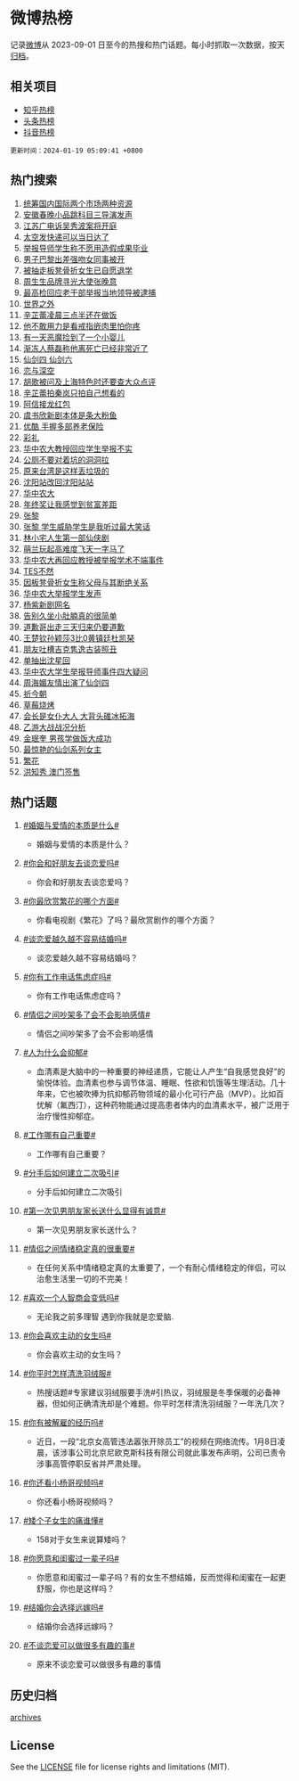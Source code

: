 # 微博热榜

记录[微博](https://www.weibo.com)从 2023-09-01 日至今的热搜和热门话题。每小时抓取一次数据，按天[归档](archives)。

## 相关项目

- [知乎热榜](https://github.com/hotarchive/zhihu)
- [头条热榜](https://github.com/hotarchive/toutiao)
- [抖音热榜](https://github.com/hotarchive/douyin)


`更新时间：2024-01-19 05:09:41 +0800`

## 热门搜索

1. [统筹国内国际两个市场两种资源](https://m.weibo.cn/search?containerid=100103type%3D1%26t%3D10%26q%3D%23%E7%BB%9F%E7%AD%B9%E5%9B%BD%E5%86%85%E5%9B%BD%E9%99%85%E4%B8%A4%E4%B8%AA%E5%B8%82%E5%9C%BA%E4%B8%A4%E7%A7%8D%E8%B5%84%E6%BA%90%23&stream_entry_id=51&isnewpage=1&extparam=seat%3D1%26stream_entry_id%3D51%26filter_type%3Drealtimehot%26cate%3D10103%26pos%3D0%26q%3D%2523%25E7%25BB%259F%25E7%25AD%25B9%25E5%259B%25BD%25E5%2586%2585%25E5%259B%25BD%25E9%2599%2585%25E4%25B8%25A4%25E4%25B8%25AA%25E5%25B8%2582%25E5%259C%25BA%25E4%25B8%25A4%25E7%25A7%258D%25E8%25B5%2584%25E6%25BA%2590%2523%26dgr%3D0%26c_type%3D51%26display_time%3D1705612180%26pre_seqid%3D170561218050501630272)
1. [安徽春晚小品跳科目三导演发声](https://m.weibo.cn/search?containerid=100103type%3D1%26t%3D10%26q%3D%23%E5%AE%89%E5%BE%BD%E6%98%A5%E6%99%9A%E5%B0%8F%E5%93%81%E8%B7%B3%E7%A7%91%E7%9B%AE%E4%B8%89%E5%AF%BC%E6%BC%94%E5%8F%91%E5%A3%B0%23&stream_entry_id=31&isnewpage=1&extparam=seat%3D1%26realpos%3D1%26cate%3D5001%26stream_entry_id%3D31%26lcate%3D5001%26flag%3D2%26band_rank%3D1%26pos%3D0%26q%3D%2523%25E5%25AE%2589%25E5%25BE%25BD%25E6%2598%25A5%25E6%2599%259A%25E5%25B0%258F%25E5%2593%2581%25E8%25B7%25B3%25E7%25A7%2591%25E7%259B%25AE%25E4%25B8%2589%25E5%25AF%25BC%25E6%25BC%2594%25E5%258F%2591%25E5%25A3%25B0%2523%26filter_type%3Drealtimehot%26dgr%3D0%26c_type%3D31%26display_time%3D1705612180%26pre_seqid%3D170561218050501630272)
1. [江苏广电诉吴秀波案将开庭](https://m.weibo.cn/search?containerid=100103type%3D1%26t%3D10%26q%3D%23%E6%B1%9F%E8%8B%8F%E5%B9%BF%E7%94%B5%E8%AF%89%E5%90%B4%E7%A7%80%E6%B3%A2%E6%A1%88%E5%B0%86%E5%BC%80%E5%BA%AD%23&stream_entry_id=31&isnewpage=1&extparam=seat%3D1%26realpos%3D2%26cate%3D5001%26stream_entry_id%3D31%26lcate%3D5001%26flag%3D2%26band_rank%3D2%26pos%3D1%26q%3D%2523%25E6%25B1%259F%25E8%258B%258F%25E5%25B9%25BF%25E7%2594%25B5%25E8%25AF%2589%25E5%2590%25B4%25E7%25A7%2580%25E6%25B3%25A2%25E6%25A1%2588%25E5%25B0%2586%25E5%25BC%2580%25E5%25BA%25AD%2523%26filter_type%3Drealtimehot%26dgr%3D0%26c_type%3D31%26display_time%3D1705612180%26pre_seqid%3D170561218050501630272)
1. [太空发快递可以当日达了](https://m.weibo.cn/search?containerid=100103type%3D1%26t%3D10%26q%3D%23%E5%A4%AA%E7%A9%BA%E5%8F%91%E5%BF%AB%E9%80%92%E5%8F%AF%E4%BB%A5%E5%BD%93%E6%97%A5%E8%BE%BE%E4%BA%86%23&stream_entry_id=31&isnewpage=1&extparam=seat%3D1%26realpos%3D3%26cate%3D5001%26stream_entry_id%3D31%26lcate%3D5001%26flag%3D0%26band_rank%3D3%26pos%3D2%26q%3D%2523%25E5%25A4%25AA%25E7%25A9%25BA%25E5%258F%2591%25E5%25BF%25AB%25E9%2580%2592%25E5%258F%25AF%25E4%25BB%25A5%25E5%25BD%2593%25E6%2597%25A5%25E8%25BE%25BE%25E4%25BA%2586%2523%26filter_type%3Drealtimehot%26dgr%3D0%26c_type%3D31%26display_time%3D1705612180%26pre_seqid%3D170561218050501630272)
1. [举报导师学生称不愿用造假成果毕业](https://m.weibo.cn/search?containerid=100103type%3D1%26t%3D10%26q%3D%23%E4%B8%BE%E6%8A%A5%E5%AF%BC%E5%B8%88%E5%AD%A6%E7%94%9F%E7%A7%B0%E4%B8%8D%E6%84%BF%E7%94%A8%E9%80%A0%E5%81%87%E6%88%90%E6%9E%9C%E6%AF%95%E4%B8%9A%23&stream_entry_id=31&isnewpage=1&extparam=seat%3D1%26realpos%3D4%26cate%3D5001%26stream_entry_id%3D31%26lcate%3D5001%26flag%3D2%26band_rank%3D4%26pos%3D3%26q%3D%2523%25E4%25B8%25BE%25E6%258A%25A5%25E5%25AF%25BC%25E5%25B8%2588%25E5%25AD%25A6%25E7%2594%259F%25E7%25A7%25B0%25E4%25B8%258D%25E6%2584%25BF%25E7%2594%25A8%25E9%2580%25A0%25E5%2581%2587%25E6%2588%2590%25E6%259E%259C%25E6%25AF%2595%25E4%25B8%259A%2523%26filter_type%3Drealtimehot%26dgr%3D0%26c_type%3D31%26display_time%3D1705612180%26pre_seqid%3D170561218050501630272)
1. [男子巴黎出差强吻女同事被开](https://m.weibo.cn/search?containerid=100103type%3D1%26t%3D10%26q%3D%23%E7%94%B7%E5%AD%90%E5%B7%B4%E9%BB%8E%E5%87%BA%E5%B7%AE%E5%BC%BA%E5%90%BB%E5%A5%B3%E5%90%8C%E4%BA%8B%E8%A2%AB%E5%BC%80%23&stream_entry_id=31&isnewpage=1&extparam=seat%3D1%26realpos%3D5%26cate%3D5001%26stream_entry_id%3D31%26lcate%3D5001%26flag%3D2%26band_rank%3D5%26pos%3D4%26q%3D%2523%25E7%2594%25B7%25E5%25AD%2590%25E5%25B7%25B4%25E9%25BB%258E%25E5%2587%25BA%25E5%25B7%25AE%25E5%25BC%25BA%25E5%2590%25BB%25E5%25A5%25B3%25E5%2590%258C%25E4%25BA%258B%25E8%25A2%25AB%25E5%25BC%2580%2523%26filter_type%3Drealtimehot%26dgr%3D0%26c_type%3D31%26display_time%3D1705612180%26pre_seqid%3D170561218050501630272)
1. [被抽走板凳骨折女生已自愿退学](https://m.weibo.cn/search?containerid=100103type%3D1%26t%3D10%26q%3D%23%E8%A2%AB%E6%8A%BD%E8%B5%B0%E6%9D%BF%E5%87%B3%E9%AA%A8%E6%8A%98%E5%A5%B3%E7%94%9F%E5%B7%B2%E8%87%AA%E6%84%BF%E9%80%80%E5%AD%A6%23&stream_entry_id=31&isnewpage=1&extparam=seat%3D1%26realpos%3D6%26cate%3D5001%26stream_entry_id%3D31%26lcate%3D5001%26flag%3D2%26band_rank%3D6%26pos%3D5%26q%3D%2523%25E8%25A2%25AB%25E6%258A%25BD%25E8%25B5%25B0%25E6%259D%25BF%25E5%2587%25B3%25E9%25AA%25A8%25E6%258A%2598%25E5%25A5%25B3%25E7%2594%259F%25E5%25B7%25B2%25E8%2587%25AA%25E6%2584%25BF%25E9%2580%2580%25E5%25AD%25A6%2523%26filter_type%3Drealtimehot%26dgr%3D0%26c_type%3D31%26display_time%3D1705612180%26pre_seqid%3D170561218050501630272)
1. [周生生品牌寻光大使张晚意](https://m.weibo.cn/search?containerid=100103type%3D1%26t%3D10%26q%3D%23%E5%91%A8%E7%94%9F%E7%94%9F%E5%93%81%E7%89%8C%E5%AF%BB%E5%85%89%E5%A4%A7%E4%BD%BF%E5%BC%A0%E6%99%9A%E6%84%8F%23&stream_entry_id=31&isnewpage=1&extparam=seat%3D1%26filter_type%3Drealtimehot%26cate%3D5001%26c_type%3D31%26topic_ad%3D1%26stream_entry_id%3D31%26lcate%3D5001%26band_rank%3D7%26pos%3D6%26q%3D%2523%25E5%2591%25A8%25E7%2594%259F%25E7%2594%259F%25E5%2593%2581%25E7%2589%258C%25E5%25AF%25BB%25E5%2585%2589%25E5%25A4%25A7%25E4%25BD%25BF%25E5%25BC%25A0%25E6%2599%259A%25E6%2584%258F%2523%26is_ad_pos%3D1%26dgr%3D0%26adid%3D219303%26display_time%3D1705612180%26pre_seqid%3D170561218050501630272)
1. [最高检回应老干部举报当地领导被逮捕](https://m.weibo.cn/search?containerid=100103type%3D1%26t%3D10%26q%3D%23%E6%9C%80%E9%AB%98%E6%A3%80%E5%9B%9E%E5%BA%94%E8%80%81%E5%B9%B2%E9%83%A8%E4%B8%BE%E6%8A%A5%E5%BD%93%E5%9C%B0%E9%A2%86%E5%AF%BC%E8%A2%AB%E9%80%AE%E6%8D%95%23&stream_entry_id=31&isnewpage=1&extparam=seat%3D1%26realpos%3D7%26cate%3D5001%26stream_entry_id%3D31%26lcate%3D5001%26flag%3D0%26band_rank%3D7%26pos%3D7%26q%3D%2523%25E6%259C%2580%25E9%25AB%2598%25E6%25A3%2580%25E5%259B%259E%25E5%25BA%2594%25E8%2580%2581%25E5%25B9%25B2%25E9%2583%25A8%25E4%25B8%25BE%25E6%258A%25A5%25E5%25BD%2593%25E5%259C%25B0%25E9%25A2%2586%25E5%25AF%25BC%25E8%25A2%25AB%25E9%2580%25AE%25E6%258D%2595%2523%26filter_type%3Drealtimehot%26dgr%3D0%26c_type%3D31%26display_time%3D1705612180%26pre_seqid%3D170561218050501630272)
1. [世界之外](https://m.weibo.cn/search?containerid=100103type%3D1%26t%3D10%26q%3D%E4%B8%96%E7%95%8C%E4%B9%8B%E5%A4%96&stream_entry_id=31&isnewpage=1&extparam=seat%3D1%26realpos%3D8%26cate%3D5001%26stream_entry_id%3D31%26lcate%3D5001%26flag%3D0%26band_rank%3D8%26pos%3D8%26q%3D%25E4%25B8%2596%25E7%2595%258C%25E4%25B9%258B%25E5%25A4%2596%26filter_type%3Drealtimehot%26dgr%3D0%26c_type%3D31%26display_time%3D1705612180%26pre_seqid%3D170561218050501630272)
1. [辛芷蕾凌晨三点半还在做饭](https://m.weibo.cn/search?containerid=100103type%3D1%26t%3D10%26q%3D%E8%BE%9B%E8%8A%B7%E8%95%BE%E5%87%8C%E6%99%A8%E4%B8%89%E7%82%B9%E5%8D%8A%E8%BF%98%E5%9C%A8%E5%81%9A%E9%A5%AD&stream_entry_id=31&isnewpage=1&extparam=seat%3D1%26realpos%3D9%26cate%3D5001%26stream_entry_id%3D31%26lcate%3D5001%26flag%3D2%26band_rank%3D9%26pos%3D9%26q%3D%25E8%25BE%259B%25E8%258A%25B7%25E8%2595%25BE%25E5%2587%258C%25E6%2599%25A8%25E4%25B8%2589%25E7%2582%25B9%25E5%258D%258A%25E8%25BF%2598%25E5%259C%25A8%25E5%2581%259A%25E9%25A5%25AD%26filter_type%3Drealtimehot%26dgr%3D0%26c_type%3D31%26display_time%3D1705612180%26pre_seqid%3D170561218050501630272)
1. [他不敢用力是看戒指嵌肉里怕你疼](https://m.weibo.cn/search?containerid=100103type%3D1%26t%3D10%26q%3D%23%E4%BB%96%E4%B8%8D%E6%95%A2%E7%94%A8%E5%8A%9B%E6%98%AF%E7%9C%8B%E6%88%92%E6%8C%87%E5%B5%8C%E8%82%89%E9%87%8C%E6%80%95%E4%BD%A0%E7%96%BC%23&stream_entry_id=31&isnewpage=1&extparam=seat%3D1%26realpos%3D10%26cate%3D5001%26stream_entry_id%3D31%26lcate%3D5001%26flag%3D32768%26band_rank%3D10%26pos%3D10%26q%3D%2523%25E4%25BB%2596%25E4%25B8%258D%25E6%2595%25A2%25E7%2594%25A8%25E5%258A%259B%25E6%2598%25AF%25E7%259C%258B%25E6%2588%2592%25E6%258C%2587%25E5%25B5%258C%25E8%2582%2589%25E9%2587%258C%25E6%2580%2595%25E4%25BD%25A0%25E7%2596%25BC%2523%26filter_type%3Drealtimehot%26dgr%3D0%26c_type%3D31%26display_time%3D1705612180%26pre_seqid%3D170561218050501630272)
1. [有一天恶魔捡到了一个小婴儿](https://m.weibo.cn/search?containerid=100103type%3D1%26t%3D10%26q%3D%E6%9C%89%E4%B8%80%E5%A4%A9%E6%81%B6%E9%AD%94%E6%8D%A1%E5%88%B0%E4%BA%86%E4%B8%80%E4%B8%AA%E5%B0%8F%E5%A9%B4%E5%84%BF&stream_entry_id=31&isnewpage=1&extparam=seat%3D1%26realpos%3D11%26cate%3D5001%26stream_entry_id%3D31%26lcate%3D5001%26flag%3D2%26band_rank%3D11%26pos%3D11%26q%3D%25E6%259C%2589%25E4%25B8%2580%25E5%25A4%25A9%25E6%2581%25B6%25E9%25AD%2594%25E6%258D%25A1%25E5%2588%25B0%25E4%25BA%2586%25E4%25B8%2580%25E4%25B8%25AA%25E5%25B0%258F%25E5%25A9%25B4%25E5%2584%25BF%26filter_type%3Drealtimehot%26dgr%3D0%26c_type%3D31%26display_time%3D1705612180%26pre_seqid%3D170561218050501630272)
1. [渐冻人蔡磊称他离死亡已经非常近了](https://m.weibo.cn/search?containerid=100103type%3D1%26t%3D10%26q%3D%23%E6%B8%90%E5%86%BB%E4%BA%BA%E8%94%A1%E7%A3%8A%E7%A7%B0%E4%BB%96%E7%A6%BB%E6%AD%BB%E4%BA%A1%E5%B7%B2%E7%BB%8F%E9%9D%9E%E5%B8%B8%E8%BF%91%E4%BA%86%23&stream_entry_id=31&isnewpage=1&extparam=seat%3D1%26realpos%3D12%26cate%3D5001%26stream_entry_id%3D31%26lcate%3D5001%26flag%3D0%26band_rank%3D12%26pos%3D12%26q%3D%2523%25E6%25B8%2590%25E5%2586%25BB%25E4%25BA%25BA%25E8%2594%25A1%25E7%25A3%258A%25E7%25A7%25B0%25E4%25BB%2596%25E7%25A6%25BB%25E6%25AD%25BB%25E4%25BA%25A1%25E5%25B7%25B2%25E7%25BB%258F%25E9%259D%259E%25E5%25B8%25B8%25E8%25BF%2591%25E4%25BA%2586%2523%26filter_type%3Drealtimehot%26dgr%3D0%26c_type%3D31%26display_time%3D1705612180%26pre_seqid%3D170561218050501630272)
1. [仙剑四 仙剑六](https://m.weibo.cn/search?containerid=100103type%3D1%26t%3D10%26q%3D%E4%BB%99%E5%89%91%E5%9B%9B+%E4%BB%99%E5%89%91%E5%85%AD&stream_entry_id=31&isnewpage=1&extparam=seat%3D1%26realpos%3D13%26cate%3D5001%26stream_entry_id%3D31%26lcate%3D5001%26flag%3D0%26band_rank%3D13%26pos%3D13%26q%3D%25E4%25BB%2599%25E5%2589%2591%25E5%259B%259B%2520%25E4%25BB%2599%25E5%2589%2591%25E5%2585%25AD%26filter_type%3Drealtimehot%26dgr%3D0%26c_type%3D31%26display_time%3D1705612180%26pre_seqid%3D170561218050501630272)
1. [恋与深空](https://m.weibo.cn/search?containerid=100103type%3D1%26t%3D10%26q%3D%E6%81%8B%E4%B8%8E%E6%B7%B1%E7%A9%BA&stream_entry_id=31&isnewpage=1&extparam=seat%3D1%26realpos%3D14%26cate%3D5001%26stream_entry_id%3D31%26lcate%3D5001%26flag%3D0%26band_rank%3D14%26pos%3D14%26q%3D%25E6%2581%258B%25E4%25B8%258E%25E6%25B7%25B1%25E7%25A9%25BA%26filter_type%3Drealtimehot%26dgr%3D0%26c_type%3D31%26display_time%3D1705612180%26pre_seqid%3D170561218050501630272)
1. [胡歌被问及上海特色时还要查大众点评](https://m.weibo.cn/search?containerid=100103type%3D1%26t%3D10%26q%3D%23%E8%83%A1%E6%AD%8C%E8%A2%AB%E9%97%AE%E5%8F%8A%E4%B8%8A%E6%B5%B7%E7%89%B9%E8%89%B2%E6%97%B6%E8%BF%98%E8%A6%81%E6%9F%A5%E5%A4%A7%E4%BC%97%E7%82%B9%E8%AF%84%23&stream_entry_id=31&isnewpage=1&extparam=seat%3D1%26realpos%3D15%26cate%3D5001%26stream_entry_id%3D31%26lcate%3D5001%26flag%3D0%26band_rank%3D15%26pos%3D15%26q%3D%2523%25E8%2583%25A1%25E6%25AD%258C%25E8%25A2%25AB%25E9%2597%25AE%25E5%258F%258A%25E4%25B8%258A%25E6%25B5%25B7%25E7%2589%25B9%25E8%2589%25B2%25E6%2597%25B6%25E8%25BF%2598%25E8%25A6%2581%25E6%259F%25A5%25E5%25A4%25A7%25E4%25BC%2597%25E7%2582%25B9%25E8%25AF%2584%2523%26filter_type%3Drealtimehot%26dgr%3D0%26c_type%3D31%26display_time%3D1705612180%26pre_seqid%3D170561218050501630272)
1. [辛芷蕾拍秦岚只拍自己想看的](https://m.weibo.cn/search?containerid=100103type%3D1%26t%3D10%26q%3D%E8%BE%9B%E8%8A%B7%E8%95%BE%E6%8B%8D%E7%A7%A6%E5%B2%9A%E5%8F%AA%E6%8B%8D%E8%87%AA%E5%B7%B1%E6%83%B3%E7%9C%8B%E7%9A%84&stream_entry_id=31&isnewpage=1&extparam=seat%3D1%26realpos%3D16%26cate%3D5001%26stream_entry_id%3D31%26lcate%3D5001%26flag%3D0%26band_rank%3D16%26pos%3D16%26q%3D%25E8%25BE%259B%25E8%258A%25B7%25E8%2595%25BE%25E6%258B%258D%25E7%25A7%25A6%25E5%25B2%259A%25E5%258F%25AA%25E6%258B%258D%25E8%2587%25AA%25E5%25B7%25B1%25E6%2583%25B3%25E7%259C%258B%25E7%259A%2584%26filter_type%3Drealtimehot%26dgr%3D0%26c_type%3D31%26display_time%3D1705612180%26pre_seqid%3D170561218050501630272)
1. [阿信接龙红包](https://m.weibo.cn/search?containerid=100103type%3D1%26t%3D10%26q%3D%E9%98%BF%E4%BF%A1%E6%8E%A5%E9%BE%99%E7%BA%A2%E5%8C%85&stream_entry_id=31&isnewpage=1&extparam=seat%3D1%26realpos%3D17%26cate%3D5001%26stream_entry_id%3D31%26lcate%3D5001%26flag%3D0%26band_rank%3D17%26pos%3D17%26q%3D%25E9%2598%25BF%25E4%25BF%25A1%25E6%258E%25A5%25E9%25BE%2599%25E7%25BA%25A2%25E5%258C%2585%26filter_type%3Drealtimehot%26dgr%3D0%26c_type%3D31%26display_time%3D1705612180%26pre_seqid%3D170561218050501630272)
1. [虞书欣新剧本体是条大粉鱼](https://m.weibo.cn/search?containerid=100103type%3D1%26t%3D10%26q%3D%23%E8%99%9E%E4%B9%A6%E6%AC%A3%E6%96%B0%E5%89%A7%E6%9C%AC%E4%BD%93%E6%98%AF%E6%9D%A1%E5%A4%A7%E7%B2%89%E9%B1%BC%23&stream_entry_id=31&isnewpage=1&extparam=seat%3D1%26realpos%3D18%26cate%3D5001%26stream_entry_id%3D31%26lcate%3D5001%26flag%3D0%26band_rank%3D18%26pos%3D18%26q%3D%2523%25E8%2599%259E%25E4%25B9%25A6%25E6%25AC%25A3%25E6%2596%25B0%25E5%2589%25A7%25E6%259C%25AC%25E4%25BD%2593%25E6%2598%25AF%25E6%259D%25A1%25E5%25A4%25A7%25E7%25B2%2589%25E9%25B1%25BC%2523%26filter_type%3Drealtimehot%26dgr%3D0%26c_type%3D31%26display_time%3D1705612180%26pre_seqid%3D170561218050501630272)
1. [优酷 手握多部养老保险](https://m.weibo.cn/search?containerid=100103type%3D1%26t%3D10%26q%3D%E4%BC%98%E9%85%B7+%E6%89%8B%E6%8F%A1%E5%A4%9A%E9%83%A8%E5%85%BB%E8%80%81%E4%BF%9D%E9%99%A9&stream_entry_id=31&isnewpage=1&extparam=seat%3D1%26realpos%3D19%26cate%3D5001%26stream_entry_id%3D31%26lcate%3D5001%26flag%3D0%26band_rank%3D19%26pos%3D19%26q%3D%25E4%25BC%2598%25E9%2585%25B7%2520%25E6%2589%258B%25E6%258F%25A1%25E5%25A4%259A%25E9%2583%25A8%25E5%2585%25BB%25E8%2580%2581%25E4%25BF%259D%25E9%2599%25A9%26filter_type%3Drealtimehot%26dgr%3D0%26c_type%3D31%26display_time%3D1705612180%26pre_seqid%3D170561218050501630272)
1. [彩礼](https://m.weibo.cn/search?containerid=100103type%3D1%26t%3D10%26q%3D%E5%BD%A9%E7%A4%BC&stream_entry_id=31&isnewpage=1&extparam=seat%3D1%26realpos%3D20%26cate%3D5001%26stream_entry_id%3D31%26lcate%3D5001%26flag%3D0%26band_rank%3D20%26pos%3D20%26q%3D%25E5%25BD%25A9%25E7%25A4%25BC%26filter_type%3Drealtimehot%26dgr%3D0%26c_type%3D31%26display_time%3D1705612180%26pre_seqid%3D170561218050501630272)
1. [华中农大教授回应学生举报不实](https://m.weibo.cn/search?containerid=100103type%3D1%26t%3D10%26q%3D%23%E5%8D%8E%E4%B8%AD%E5%86%9C%E5%A4%A7%E6%95%99%E6%8E%88%E5%9B%9E%E5%BA%94%E5%AD%A6%E7%94%9F%E4%B8%BE%E6%8A%A5%E4%B8%8D%E5%AE%9E%23&stream_entry_id=31&isnewpage=1&extparam=seat%3D1%26realpos%3D21%26cate%3D5001%26stream_entry_id%3D31%26lcate%3D5001%26flag%3D2%26band_rank%3D21%26pos%3D21%26q%3D%2523%25E5%258D%258E%25E4%25B8%25AD%25E5%2586%259C%25E5%25A4%25A7%25E6%2595%2599%25E6%258E%2588%25E5%259B%259E%25E5%25BA%2594%25E5%25AD%25A6%25E7%2594%259F%25E4%25B8%25BE%25E6%258A%25A5%25E4%25B8%258D%25E5%25AE%259E%2523%26filter_type%3Drealtimehot%26dgr%3D0%26c_type%3D31%26display_time%3D1705612180%26pre_seqid%3D170561218050501630272)
1. [公厕不要对着坑的洞洞拉](https://m.weibo.cn/search?containerid=100103type%3D1%26t%3D10%26q%3D%E5%85%AC%E5%8E%95%E4%B8%8D%E8%A6%81%E5%AF%B9%E7%9D%80%E5%9D%91%E7%9A%84%E6%B4%9E%E6%B4%9E%E6%8B%89&stream_entry_id=31&isnewpage=1&extparam=seat%3D1%26realpos%3D22%26cate%3D5001%26stream_entry_id%3D31%26lcate%3D5001%26flag%3D0%26band_rank%3D22%26pos%3D22%26q%3D%25E5%2585%25AC%25E5%258E%2595%25E4%25B8%258D%25E8%25A6%2581%25E5%25AF%25B9%25E7%259D%2580%25E5%259D%2591%25E7%259A%2584%25E6%25B4%259E%25E6%25B4%259E%25E6%258B%2589%26filter_type%3Drealtimehot%26dgr%3D0%26c_type%3D31%26display_time%3D1705612180%26pre_seqid%3D170561218050501630272)
1. [原来台湾是这样丢垃圾的](https://m.weibo.cn/search?containerid=100103type%3D1%26t%3D10%26q%3D%23%E5%8E%9F%E6%9D%A5%E5%8F%B0%E6%B9%BE%E6%98%AF%E8%BF%99%E6%A0%B7%E4%B8%A2%E5%9E%83%E5%9C%BE%E7%9A%84%23&stream_entry_id=31&isnewpage=1&extparam=seat%3D1%26realpos%3D23%26cate%3D5001%26stream_entry_id%3D31%26lcate%3D5001%26flag%3D0%26band_rank%3D23%26pos%3D23%26q%3D%2523%25E5%258E%259F%25E6%259D%25A5%25E5%258F%25B0%25E6%25B9%25BE%25E6%2598%25AF%25E8%25BF%2599%25E6%25A0%25B7%25E4%25B8%25A2%25E5%259E%2583%25E5%259C%25BE%25E7%259A%2584%2523%26filter_type%3Drealtimehot%26dgr%3D0%26c_type%3D31%26display_time%3D1705612180%26pre_seqid%3D170561218050501630272)
1. [沈阳站改回沈阳站站](https://m.weibo.cn/search?containerid=100103type%3D1%26t%3D10%26q%3D%23%E6%B2%88%E9%98%B3%E7%AB%99%E6%94%B9%E5%9B%9E%E6%B2%88%E9%98%B3%E7%AB%99%E7%AB%99%23&stream_entry_id=31&isnewpage=1&extparam=seat%3D1%26realpos%3D24%26cate%3D5001%26stream_entry_id%3D31%26lcate%3D5001%26flag%3D0%26band_rank%3D24%26pos%3D24%26q%3D%2523%25E6%25B2%2588%25E9%2598%25B3%25E7%25AB%2599%25E6%2594%25B9%25E5%259B%259E%25E6%25B2%2588%25E9%2598%25B3%25E7%25AB%2599%25E7%25AB%2599%2523%26filter_type%3Drealtimehot%26dgr%3D0%26c_type%3D31%26display_time%3D1705612180%26pre_seqid%3D170561218050501630272)
1. [华中农大](https://m.weibo.cn/search?containerid=100103type%3D1%26t%3D10%26q%3D%E5%8D%8E%E4%B8%AD%E5%86%9C%E5%A4%A7&stream_entry_id=31&isnewpage=1&extparam=seat%3D1%26realpos%3D25%26cate%3D5001%26stream_entry_id%3D31%26lcate%3D5001%26flag%3D2%26band_rank%3D25%26pos%3D25%26q%3D%25E5%258D%258E%25E4%25B8%25AD%25E5%2586%259C%25E5%25A4%25A7%26filter_type%3Drealtimehot%26dgr%3D0%26c_type%3D31%26display_time%3D1705612180%26pre_seqid%3D170561218050501630272)
1. [年终奖让我感觉到贫富差距](https://m.weibo.cn/search?containerid=100103type%3D1%26t%3D10%26q%3D%23%E5%B9%B4%E7%BB%88%E5%A5%96%E8%AE%A9%E6%88%91%E6%84%9F%E8%A7%89%E5%88%B0%E8%B4%AB%E5%AF%8C%E5%B7%AE%E8%B7%9D%23&stream_entry_id=31&isnewpage=1&extparam=seat%3D1%26realpos%3D26%26cate%3D5001%26stream_entry_id%3D31%26lcate%3D5001%26flag%3D0%26band_rank%3D26%26pos%3D26%26q%3D%2523%25E5%25B9%25B4%25E7%25BB%2588%25E5%25A5%2596%25E8%25AE%25A9%25E6%2588%2591%25E6%2584%259F%25E8%25A7%2589%25E5%2588%25B0%25E8%25B4%25AB%25E5%25AF%258C%25E5%25B7%25AE%25E8%25B7%259D%2523%26filter_type%3Drealtimehot%26dgr%3D0%26c_type%3D31%26display_time%3D1705612180%26pre_seqid%3D170561218050501630272)
1. [张黎](https://m.weibo.cn/search?containerid=100103type%3D1%26t%3D10%26q%3D%E5%BC%A0%E9%BB%8E&stream_entry_id=31&isnewpage=1&extparam=seat%3D1%26realpos%3D27%26cate%3D5001%26stream_entry_id%3D31%26lcate%3D5001%26flag%3D0%26band_rank%3D27%26pos%3D27%26q%3D%25E5%25BC%25A0%25E9%25BB%258E%26filter_type%3Drealtimehot%26dgr%3D0%26c_type%3D31%26display_time%3D1705612180%26pre_seqid%3D170561218050501630272)
1. [张黎 学生威胁学生是我听过最大笑话](https://m.weibo.cn/search?containerid=100103type%3D1%26t%3D10%26q%3D%E5%BC%A0%E9%BB%8E+%E5%AD%A6%E7%94%9F%E5%A8%81%E8%83%81%E5%AD%A6%E7%94%9F%E6%98%AF%E6%88%91%E5%90%AC%E8%BF%87%E6%9C%80%E5%A4%A7%E7%AC%91%E8%AF%9D&stream_entry_id=31&isnewpage=1&extparam=seat%3D1%26realpos%3D28%26cate%3D5001%26stream_entry_id%3D31%26lcate%3D5001%26flag%3D0%26band_rank%3D28%26pos%3D28%26q%3D%25E5%25BC%25A0%25E9%25BB%258E%2520%25E5%25AD%25A6%25E7%2594%259F%25E5%25A8%2581%25E8%2583%2581%25E5%25AD%25A6%25E7%2594%259F%25E6%2598%25AF%25E6%2588%2591%25E5%2590%25AC%25E8%25BF%2587%25E6%259C%2580%25E5%25A4%25A7%25E7%25AC%2591%25E8%25AF%259D%26filter_type%3Drealtimehot%26dgr%3D0%26c_type%3D31%26display_time%3D1705612180%26pre_seqid%3D170561218050501630272)
1. [林小宅人生第一部仙侠剧](https://m.weibo.cn/search?containerid=100103type%3D1%26t%3D10%26q%3D%E6%9E%97%E5%B0%8F%E5%AE%85%E4%BA%BA%E7%94%9F%E7%AC%AC%E4%B8%80%E9%83%A8%E4%BB%99%E4%BE%A0%E5%89%A7&stream_entry_id=31&isnewpage=1&extparam=seat%3D1%26realpos%3D29%26cate%3D5001%26stream_entry_id%3D31%26lcate%3D5001%26flag%3D0%26band_rank%3D29%26pos%3D29%26q%3D%25E6%259E%2597%25E5%25B0%258F%25E5%25AE%2585%25E4%25BA%25BA%25E7%2594%259F%25E7%25AC%25AC%25E4%25B8%2580%25E9%2583%25A8%25E4%25BB%2599%25E4%25BE%25A0%25E5%2589%25A7%26filter_type%3Drealtimehot%26dgr%3D0%26c_type%3D31%26display_time%3D1705612180%26pre_seqid%3D170561218050501630272)
1. [萌兰玩起高难度飞天一字马了](https://m.weibo.cn/search?containerid=100103type%3D1%26t%3D10%26q%3D%23%E8%90%8C%E5%85%B0%E7%8E%A9%E8%B5%B7%E9%AB%98%E9%9A%BE%E5%BA%A6%E9%A3%9E%E5%A4%A9%E4%B8%80%E5%AD%97%E9%A9%AC%E4%BA%86%23&stream_entry_id=31&isnewpage=1&extparam=seat%3D1%26realpos%3D30%26cate%3D5001%26stream_entry_id%3D31%26lcate%3D5001%26flag%3D0%26band_rank%3D30%26pos%3D30%26q%3D%2523%25E8%2590%258C%25E5%2585%25B0%25E7%258E%25A9%25E8%25B5%25B7%25E9%25AB%2598%25E9%259A%25BE%25E5%25BA%25A6%25E9%25A3%259E%25E5%25A4%25A9%25E4%25B8%2580%25E5%25AD%2597%25E9%25A9%25AC%25E4%25BA%2586%2523%26filter_type%3Drealtimehot%26dgr%3D0%26c_type%3D31%26display_time%3D1705612180%26pre_seqid%3D170561218050501630272)
1. [华中农大再回应教授被举报学术不端事件](https://m.weibo.cn/search?containerid=100103type%3D1%26t%3D10%26q%3D%23%E5%8D%8E%E4%B8%AD%E5%86%9C%E5%A4%A7%E5%86%8D%E5%9B%9E%E5%BA%94%E6%95%99%E6%8E%88%E8%A2%AB%E4%B8%BE%E6%8A%A5%E5%AD%A6%E6%9C%AF%E4%B8%8D%E7%AB%AF%E4%BA%8B%E4%BB%B6%23&stream_entry_id=31&isnewpage=1&extparam=seat%3D1%26realpos%3D31%26cate%3D5001%26stream_entry_id%3D31%26lcate%3D5001%26flag%3D0%26band_rank%3D31%26pos%3D31%26q%3D%2523%25E5%258D%258E%25E4%25B8%25AD%25E5%2586%259C%25E5%25A4%25A7%25E5%2586%258D%25E5%259B%259E%25E5%25BA%2594%25E6%2595%2599%25E6%258E%2588%25E8%25A2%25AB%25E4%25B8%25BE%25E6%258A%25A5%25E5%25AD%25A6%25E6%259C%25AF%25E4%25B8%258D%25E7%25AB%25AF%25E4%25BA%258B%25E4%25BB%25B6%2523%26filter_type%3Drealtimehot%26dgr%3D0%26c_type%3D31%26display_time%3D1705612180%26pre_seqid%3D170561218050501630272)
1. [TES不然](https://m.weibo.cn/search?containerid=100103type%3D1%26t%3D10%26q%3DTES%E4%B8%8D%E7%84%B6&stream_entry_id=31&isnewpage=1&extparam=seat%3D1%26realpos%3D32%26cate%3D5001%26stream_entry_id%3D31%26lcate%3D5001%26flag%3D0%26band_rank%3D32%26pos%3D32%26q%3DTES%25E4%25B8%258D%25E7%2584%25B6%26filter_type%3Drealtimehot%26dgr%3D0%26c_type%3D31%26display_time%3D1705612180%26pre_seqid%3D170561218050501630272)
1. [因板凳骨折女生称父母与其断绝关系](https://m.weibo.cn/search?containerid=100103type%3D1%26t%3D10%26q%3D%23%E5%9B%A0%E6%9D%BF%E5%87%B3%E9%AA%A8%E6%8A%98%E5%A5%B3%E7%94%9F%E7%A7%B0%E7%88%B6%E6%AF%8D%E4%B8%8E%E5%85%B6%E6%96%AD%E7%BB%9D%E5%85%B3%E7%B3%BB%23&stream_entry_id=31&isnewpage=1&extparam=seat%3D1%26realpos%3D33%26cate%3D5001%26stream_entry_id%3D31%26lcate%3D5001%26flag%3D0%26band_rank%3D33%26pos%3D33%26q%3D%2523%25E5%259B%25A0%25E6%259D%25BF%25E5%2587%25B3%25E9%25AA%25A8%25E6%258A%2598%25E5%25A5%25B3%25E7%2594%259F%25E7%25A7%25B0%25E7%2588%25B6%25E6%25AF%258D%25E4%25B8%258E%25E5%2585%25B6%25E6%2596%25AD%25E7%25BB%259D%25E5%2585%25B3%25E7%25B3%25BB%2523%26filter_type%3Drealtimehot%26dgr%3D0%26c_type%3D31%26display_time%3D1705612180%26pre_seqid%3D170561218050501630272)
1. [华中农大举报学生发声](https://m.weibo.cn/search?containerid=100103type%3D1%26t%3D10%26q%3D%23%E5%8D%8E%E4%B8%AD%E5%86%9C%E5%A4%A7%E4%B8%BE%E6%8A%A5%E5%AD%A6%E7%94%9F%E5%8F%91%E5%A3%B0%23&stream_entry_id=31&isnewpage=1&extparam=seat%3D1%26realpos%3D34%26cate%3D5001%26stream_entry_id%3D31%26lcate%3D5001%26flag%3D0%26band_rank%3D34%26pos%3D34%26q%3D%2523%25E5%258D%258E%25E4%25B8%25AD%25E5%2586%259C%25E5%25A4%25A7%25E4%25B8%25BE%25E6%258A%25A5%25E5%25AD%25A6%25E7%2594%259F%25E5%258F%2591%25E5%25A3%25B0%2523%26filter_type%3Drealtimehot%26dgr%3D0%26c_type%3D31%26display_time%3D1705612180%26pre_seqid%3D170561218050501630272)
1. [杨紫新剧网名](https://m.weibo.cn/search?containerid=100103type%3D1%26t%3D10%26q%3D%23%E6%9D%A8%E7%B4%AB%E6%96%B0%E5%89%A7%E7%BD%91%E5%90%8D%23&stream_entry_id=31&isnewpage=1&extparam=seat%3D1%26realpos%3D35%26cate%3D5001%26stream_entry_id%3D31%26lcate%3D5001%26flag%3D0%26band_rank%3D35%26pos%3D35%26q%3D%2523%25E6%259D%25A8%25E7%25B4%25AB%25E6%2596%25B0%25E5%2589%25A7%25E7%25BD%2591%25E5%2590%258D%2523%26filter_type%3Drealtimehot%26dgr%3D0%26c_type%3D31%26display_time%3D1705612180%26pre_seqid%3D170561218050501630272)
1. [告别久坐小肚腩真的很简单](https://m.weibo.cn/search?containerid=100103type%3D1%26t%3D10%26q%3D%E5%91%8A%E5%88%AB%E4%B9%85%E5%9D%90%E5%B0%8F%E8%82%9A%E8%85%A9%E7%9C%9F%E7%9A%84%E5%BE%88%E7%AE%80%E5%8D%95&stream_entry_id=31&isnewpage=1&extparam=seat%3D1%26realpos%3D36%26cate%3D5001%26stream_entry_id%3D31%26lcate%3D5001%26flag%3D0%26band_rank%3D36%26pos%3D36%26q%3D%25E5%2591%258A%25E5%2588%25AB%25E4%25B9%2585%25E5%259D%2590%25E5%25B0%258F%25E8%2582%259A%25E8%2585%25A9%25E7%259C%259F%25E7%259A%2584%25E5%25BE%2588%25E7%25AE%2580%25E5%258D%2595%26filter_type%3Drealtimehot%26dgr%3D0%26c_type%3D31%26display_time%3D1705612180%26pre_seqid%3D170561218050501630272)
1. [道歉哥出走三天归来仍要道歉](https://m.weibo.cn/search?containerid=100103type%3D1%26t%3D10%26q%3D%E9%81%93%E6%AD%89%E5%93%A5%E5%87%BA%E8%B5%B0%E4%B8%89%E5%A4%A9%E5%BD%92%E6%9D%A5%E4%BB%8D%E8%A6%81%E9%81%93%E6%AD%89&stream_entry_id=31&isnewpage=1&extparam=seat%3D1%26realpos%3D37%26cate%3D5001%26stream_entry_id%3D31%26lcate%3D5001%26flag%3D0%26band_rank%3D37%26pos%3D37%26q%3D%25E9%2581%2593%25E6%25AD%2589%25E5%2593%25A5%25E5%2587%25BA%25E8%25B5%25B0%25E4%25B8%2589%25E5%25A4%25A9%25E5%25BD%2592%25E6%259D%25A5%25E4%25BB%258D%25E8%25A6%2581%25E9%2581%2593%25E6%25AD%2589%26filter_type%3Drealtimehot%26dgr%3D0%26c_type%3D31%26display_time%3D1705612180%26pre_seqid%3D170561218050501630272)
1. [王楚钦孙颖莎3比0黄镇廷杜凯琹](https://m.weibo.cn/search?containerid=100103type%3D1%26t%3D10%26q%3D%23%E7%8E%8B%E6%A5%9A%E9%92%A6%E5%AD%99%E9%A2%96%E8%8E%8E3%E6%AF%940%E9%BB%84%E9%95%87%E5%BB%B7%E6%9D%9C%E5%87%AF%E7%90%B9%23&stream_entry_id=31&isnewpage=1&extparam=seat%3D1%26realpos%3D38%26cate%3D5001%26stream_entry_id%3D31%26lcate%3D5001%26flag%3D0%26band_rank%3D38%26pos%3D38%26q%3D%2523%25E7%258E%258B%25E6%25A5%259A%25E9%2592%25A6%25E5%25AD%2599%25E9%25A2%2596%25E8%258E%258E3%25E6%25AF%25940%25E9%25BB%2584%25E9%2595%2587%25E5%25BB%25B7%25E6%259D%259C%25E5%2587%25AF%25E7%2590%25B9%2523%26filter_type%3Drealtimehot%26dgr%3D0%26c_type%3D31%26display_time%3D1705612180%26pre_seqid%3D170561218050501630272)
1. [朋友吐槽吉克隽逸古装照丑](https://m.weibo.cn/search?containerid=100103type%3D1%26t%3D10%26q%3D%23%E6%9C%8B%E5%8F%8B%E5%90%90%E6%A7%BD%E5%90%89%E5%85%8B%E9%9A%BD%E9%80%B8%E5%8F%A4%E8%A3%85%E7%85%A7%E4%B8%91%23&stream_entry_id=31&isnewpage=1&extparam=seat%3D1%26realpos%3D39%26cate%3D5001%26stream_entry_id%3D31%26lcate%3D5001%26flag%3D0%26band_rank%3D39%26pos%3D39%26q%3D%2523%25E6%259C%258B%25E5%258F%258B%25E5%2590%2590%25E6%25A7%25BD%25E5%2590%2589%25E5%2585%258B%25E9%259A%25BD%25E9%2580%25B8%25E5%258F%25A4%25E8%25A3%2585%25E7%2585%25A7%25E4%25B8%2591%2523%26filter_type%3Drealtimehot%26dgr%3D0%26c_type%3D31%26display_time%3D1705612180%26pre_seqid%3D170561218050501630272)
1. [单抽出沈星回](https://m.weibo.cn/search?containerid=100103type%3D1%26t%3D10%26q%3D%E5%8D%95%E6%8A%BD%E5%87%BA%E6%B2%88%E6%98%9F%E5%9B%9E&stream_entry_id=31&isnewpage=1&extparam=seat%3D1%26realpos%3D40%26cate%3D5001%26stream_entry_id%3D31%26lcate%3D5001%26flag%3D0%26band_rank%3D40%26pos%3D40%26q%3D%25E5%258D%2595%25E6%258A%25BD%25E5%2587%25BA%25E6%25B2%2588%25E6%2598%259F%25E5%259B%259E%26filter_type%3Drealtimehot%26dgr%3D0%26c_type%3D31%26display_time%3D1705612180%26pre_seqid%3D170561218050501630272)
1. [华中农大学生举报导师事件四大疑问](https://m.weibo.cn/search?containerid=100103type%3D1%26t%3D10%26q%3D%23%E5%8D%8E%E4%B8%AD%E5%86%9C%E5%A4%A7%E5%AD%A6%E7%94%9F%E4%B8%BE%E6%8A%A5%E5%AF%BC%E5%B8%88%E4%BA%8B%E4%BB%B6%E5%9B%9B%E5%A4%A7%E7%96%91%E9%97%AE%23&stream_entry_id=31&isnewpage=1&extparam=seat%3D1%26realpos%3D41%26cate%3D5001%26stream_entry_id%3D31%26lcate%3D5001%26flag%3D0%26band_rank%3D41%26pos%3D41%26q%3D%2523%25E5%258D%258E%25E4%25B8%25AD%25E5%2586%259C%25E5%25A4%25A7%25E5%25AD%25A6%25E7%2594%259F%25E4%25B8%25BE%25E6%258A%25A5%25E5%25AF%25BC%25E5%25B8%2588%25E4%25BA%258B%25E4%25BB%25B6%25E5%259B%259B%25E5%25A4%25A7%25E7%2596%2591%25E9%2597%25AE%2523%26filter_type%3Drealtimehot%26dgr%3D0%26c_type%3D31%26display_time%3D1705612180%26pre_seqid%3D170561218050501630272)
1. [周海媚友情出演了仙剑四](https://m.weibo.cn/search?containerid=100103type%3D1%26t%3D10%26q%3D%23%E5%91%A8%E6%B5%B7%E5%AA%9A%E5%8F%8B%E6%83%85%E5%87%BA%E6%BC%94%E4%BA%86%E4%BB%99%E5%89%91%E5%9B%9B%23&stream_entry_id=31&isnewpage=1&extparam=seat%3D1%26realpos%3D42%26cate%3D5001%26stream_entry_id%3D31%26lcate%3D5001%26flag%3D0%26band_rank%3D42%26pos%3D42%26q%3D%2523%25E5%2591%25A8%25E6%25B5%25B7%25E5%25AA%259A%25E5%258F%258B%25E6%2583%2585%25E5%2587%25BA%25E6%25BC%2594%25E4%25BA%2586%25E4%25BB%2599%25E5%2589%2591%25E5%259B%259B%2523%26filter_type%3Drealtimehot%26dgr%3D0%26c_type%3D31%26display_time%3D1705612180%26pre_seqid%3D170561218050501630272)
1. [祈今朝](https://m.weibo.cn/search?containerid=100103type%3D1%26t%3D10%26q%3D%E7%A5%88%E4%BB%8A%E6%9C%9D&stream_entry_id=31&isnewpage=1&extparam=seat%3D1%26realpos%3D43%26cate%3D5001%26stream_entry_id%3D31%26lcate%3D5001%26flag%3D0%26band_rank%3D43%26pos%3D43%26q%3D%25E7%25A5%2588%25E4%25BB%258A%25E6%259C%259D%26filter_type%3Drealtimehot%26dgr%3D0%26c_type%3D31%26display_time%3D1705612180%26pre_seqid%3D170561218050501630272)
1. [草莓烧烤](https://m.weibo.cn/search?containerid=100103type%3D1%26t%3D10%26q%3D%23%E8%8D%89%E8%8E%93%E7%83%A7%E7%83%A4%23&stream_entry_id=31&isnewpage=1&extparam=seat%3D1%26realpos%3D44%26cate%3D5001%26stream_entry_id%3D31%26lcate%3D5001%26flag%3D0%26band_rank%3D44%26pos%3D44%26q%3D%2523%25E8%258D%2589%25E8%258E%2593%25E7%2583%25A7%25E7%2583%25A4%2523%26filter_type%3Drealtimehot%26dgr%3D0%26c_type%3D31%26display_time%3D1705612180%26pre_seqid%3D170561218050501630272)
1. [会长是女仆大人 大背头碓冰拓海](https://m.weibo.cn/search?containerid=100103type%3D1%26t%3D10%26q%3D%E4%BC%9A%E9%95%BF%E6%98%AF%E5%A5%B3%E4%BB%86%E5%A4%A7%E4%BA%BA+%E5%A4%A7%E8%83%8C%E5%A4%B4%E7%A2%93%E5%86%B0%E6%8B%93%E6%B5%B7&stream_entry_id=31&isnewpage=1&extparam=seat%3D1%26realpos%3D45%26cate%3D5001%26stream_entry_id%3D31%26lcate%3D5001%26flag%3D1%26band_rank%3D45%26pos%3D45%26q%3D%25E4%25BC%259A%25E9%2595%25BF%25E6%2598%25AF%25E5%25A5%25B3%25E4%25BB%2586%25E5%25A4%25A7%25E4%25BA%25BA%2520%25E5%25A4%25A7%25E8%2583%258C%25E5%25A4%25B4%25E7%25A2%2593%25E5%2586%25B0%25E6%258B%2593%25E6%25B5%25B7%26filter_type%3Drealtimehot%26dgr%3D0%26c_type%3D31%26display_time%3D1705612180%26pre_seqid%3D170561218050501630272)
1. [乙游大战战况分析](https://m.weibo.cn/search?containerid=100103type%3D1%26t%3D10%26q%3D%E4%B9%99%E6%B8%B8%E5%A4%A7%E6%88%98%E6%88%98%E5%86%B5%E5%88%86%E6%9E%90&stream_entry_id=31&isnewpage=1&extparam=seat%3D1%26realpos%3D46%26cate%3D5001%26stream_entry_id%3D31%26lcate%3D5001%26flag%3D0%26band_rank%3D46%26pos%3D46%26q%3D%25E4%25B9%2599%25E6%25B8%25B8%25E5%25A4%25A7%25E6%2588%2598%25E6%2588%2598%25E5%2586%25B5%25E5%2588%2586%25E6%259E%2590%26filter_type%3Drealtimehot%26dgr%3D0%26c_type%3D31%26display_time%3D1705612180%26pre_seqid%3D170561218050501630272)
1. [金珉奎 男孩学做饭大成功](https://m.weibo.cn/search?containerid=100103type%3D1%26t%3D10%26q%3D%E9%87%91%E7%8F%89%E5%A5%8E+%E7%94%B7%E5%AD%A9%E5%AD%A6%E5%81%9A%E9%A5%AD%E5%A4%A7%E6%88%90%E5%8A%9F&stream_entry_id=31&isnewpage=1&extparam=seat%3D1%26realpos%3D47%26cate%3D5001%26stream_entry_id%3D31%26lcate%3D5001%26flag%3D0%26band_rank%3D47%26pos%3D47%26q%3D%25E9%2587%2591%25E7%258F%2589%25E5%25A5%258E%2520%25E7%2594%25B7%25E5%25AD%25A9%25E5%25AD%25A6%25E5%2581%259A%25E9%25A5%25AD%25E5%25A4%25A7%25E6%2588%2590%25E5%258A%259F%26filter_type%3Drealtimehot%26dgr%3D0%26c_type%3D31%26display_time%3D1705612180%26pre_seqid%3D170561218050501630272)
1. [最惊艳的仙剑系列女主](https://m.weibo.cn/search?containerid=100103type%3D1%26t%3D10%26q%3D%23%E6%9C%80%E6%83%8A%E8%89%B3%E7%9A%84%E4%BB%99%E5%89%91%E7%B3%BB%E5%88%97%E5%A5%B3%E4%B8%BB%23&stream_entry_id=31&isnewpage=1&extparam=seat%3D1%26realpos%3D48%26cate%3D5001%26stream_entry_id%3D31%26lcate%3D5001%26flag%3D0%26band_rank%3D48%26pos%3D48%26q%3D%2523%25E6%259C%2580%25E6%2583%258A%25E8%2589%25B3%25E7%259A%2584%25E4%25BB%2599%25E5%2589%2591%25E7%25B3%25BB%25E5%2588%2597%25E5%25A5%25B3%25E4%25B8%25BB%2523%26filter_type%3Drealtimehot%26dgr%3D0%26c_type%3D31%26display_time%3D1705612180%26pre_seqid%3D170561218050501630272)
1. [繁花](https://m.weibo.cn/search?containerid=100103type%3D1%26t%3D10%26q%3D%E7%B9%81%E8%8A%B1&stream_entry_id=31&isnewpage=1&extparam=seat%3D1%26realpos%3D49%26cate%3D5001%26stream_entry_id%3D31%26lcate%3D5001%26flag%3D0%26band_rank%3D49%26pos%3D49%26q%3D%25E7%25B9%2581%25E8%258A%25B1%26filter_type%3Drealtimehot%26dgr%3D0%26c_type%3D31%26display_time%3D1705612180%26pre_seqid%3D170561218050501630272)
1. [洪知秀 澳门签售](https://m.weibo.cn/search?containerid=100103type%3D1%26t%3D10%26q%3D%E6%B4%AA%E7%9F%A5%E7%A7%80+%E6%BE%B3%E9%97%A8%E7%AD%BE%E5%94%AE&stream_entry_id=31&isnewpage=1&extparam=seat%3D1%26realpos%3D50%26cate%3D5001%26stream_entry_id%3D31%26lcate%3D5001%26flag%3D0%26band_rank%3D50%26pos%3D50%26q%3D%25E6%25B4%25AA%25E7%259F%25A5%25E7%25A7%2580%2520%25E6%25BE%25B3%25E9%2597%25A8%25E7%25AD%25BE%25E5%2594%25AE%26filter_type%3Drealtimehot%26dgr%3D0%26c_type%3D31%26display_time%3D1705612180%26pre_seqid%3D170561218050501630272)

## 热门话题

1. [#婚姻与爱情的本质是什么#](https://m.weibo.cn/search?containerid=231522type%3D1%26t%3D10%26q%3D%23%E5%A9%9A%E5%A7%BB%E4%B8%8E%E7%88%B1%E6%83%85%E7%9A%84%E6%9C%AC%E8%B4%A8%E6%98%AF%E4%BB%80%E4%B9%88%23&stream_entry_id=128&isnewpage=1&extparam=seat%3D1%26lcate%3D5004%26cate%3D5004%26pos%3D1-0-0%26unitid%3D1704881162756%26dgr%3D0%26c_type%3D128%26display_time%3D1705612181%26pre_seqid%3D17056121813910712075)
    - 婚姻与爱情的本质是什么？

1. [#你会和好朋友去谈恋爱吗#](https://m.weibo.cn/search?containerid=231522type%3D1%26t%3D10%26q%3D%23%E4%BD%A0%E4%BC%9A%E5%92%8C%E5%A5%BD%E6%9C%8B%E5%8F%8B%E5%8E%BB%E8%B0%88%E6%81%8B%E7%88%B1%E5%90%97%23&stream_entry_id=128&isnewpage=1&extparam=seat%3D1%26lcate%3D5004%26cate%3D5004%26pos%3D1-0-1%26unitid%3D1704849959446%26dgr%3D0%26c_type%3D128%26display_time%3D1705612181%26pre_seqid%3D17056121813910712075)
    - 你会和好朋友去谈恋爱吗？

1. [#你最欣赏繁花的哪个方面#](https://m.weibo.cn/search?containerid=231522type%3D1%26t%3D10%26q%3D%23%E4%BD%A0%E6%9C%80%E6%AC%A3%E8%B5%8F%E7%B9%81%E8%8A%B1%E7%9A%84%E5%93%AA%E4%B8%AA%E6%96%B9%E9%9D%A2%23&stream_entry_id=128&isnewpage=1&extparam=seat%3D1%26lcate%3D5004%26cate%3D5004%26pos%3D1-0-2%26unitid%3D1704872158127%26dgr%3D0%26c_type%3D128%26display_time%3D1705612181%26pre_seqid%3D17056121813910712075)
    - 你看电视剧《繁花》了吗？最欣赏剧作的哪个方面？

1. [#谈恋爱越久越不容易结婚吗#](https://m.weibo.cn/search?containerid=231522type%3D1%26t%3D10%26q%3D%23%E8%B0%88%E6%81%8B%E7%88%B1%E8%B6%8A%E4%B9%85%E8%B6%8A%E4%B8%8D%E5%AE%B9%E6%98%93%E7%BB%93%E5%A9%9A%E5%90%97%23&stream_entry_id=128&isnewpage=1&extparam=seat%3D1%26lcate%3D5004%26cate%3D5004%26pos%3D1-0-3%26unitid%3D1704871559387%26dgr%3D0%26c_type%3D128%26display_time%3D1705612181%26pre_seqid%3D17056121813910712075)
    - 谈恋爱越久越不容易结婚吗？

1. [#你有工作电话焦虑症吗#](https://m.weibo.cn/search?containerid=231522type%3D1%26t%3D10%26q%3D%23%E4%BD%A0%E6%9C%89%E5%B7%A5%E4%BD%9C%E7%94%B5%E8%AF%9D%E7%84%A6%E8%99%91%E7%97%87%E5%90%97%23&stream_entry_id=128&isnewpage=1&extparam=seat%3D1%26lcate%3D5004%26cate%3D5004%26pos%3D1-0-4%26unitid%3D1704877884678%26dgr%3D0%26c_type%3D128%26display_time%3D1705612181%26pre_seqid%3D17056121813910712075)
    - 你有工作电话焦虑症吗？

1. [#情侣之间吵架多了会不会影响感情#](https://m.weibo.cn/search?containerid=231522type%3D1%26t%3D10%26q%3D%23%E6%83%85%E4%BE%A3%E4%B9%8B%E9%97%B4%E5%90%B5%E6%9E%B6%E5%A4%9A%E4%BA%86%E4%BC%9A%E4%B8%8D%E4%BC%9A%E5%BD%B1%E5%93%8D%E6%84%9F%E6%83%85%23&stream_entry_id=128&isnewpage=1&extparam=seat%3D1%26lcate%3D5004%26cate%3D5004%26pos%3D1-0-5%26unitid%3D1704792093809%26dgr%3D0%26c_type%3D128%26display_time%3D1705612181%26pre_seqid%3D17056121813910712075)
    - 情侣之间吵架多了会不会影响感情

1. [#人为什么会抑郁#](https://m.weibo.cn/search?containerid=231522type%3D1%26t%3D10%26q%3D%23%E4%BA%BA%E4%B8%BA%E4%BB%80%E4%B9%88%E4%BC%9A%E6%8A%91%E9%83%81%23&stream_entry_id=128&isnewpage=1&extparam=seat%3D1%26lcate%3D5004%26cate%3D5004%26pos%3D1-0-6%26unitid%3D1704881163792%26dgr%3D0%26c_type%3D128%26display_time%3D1705612181%26pre_seqid%3D17056121813910712075)
    - 血清素是大脑中的一种重要的神经递质，它能让人产生“自我感觉良好”的愉悦体验。血清素也参与调节体温、睡眠、性欲和饥饿等生理活动。几十年来，它也被吹捧为抗抑郁药物领域的最小化可行产品（MVP）。比如百忧解（氟西汀），这种药物能通过提高患者体内的血清素水平，被广泛用于治疗慢性抑郁症。

1. [#工作哪有自己重要#](https://m.weibo.cn/search?containerid=231522type%3D1%26t%3D10%26q%3D%23%E5%B7%A5%E4%BD%9C%E5%93%AA%E6%9C%89%E8%87%AA%E5%B7%B1%E9%87%8D%E8%A6%81%23&stream_entry_id=128&isnewpage=1&extparam=seat%3D1%26lcate%3D5004%26cate%3D5004%26pos%3D1-0-7%26unitid%3D1704949537973%26dgr%3D0%26c_type%3D128%26display_time%3D1705612181%26pre_seqid%3D17056121813910712075)
    - 工作哪有自己重要？

1. [#分手后如何建立二次吸引#](https://m.weibo.cn/search?containerid=231522type%3D1%26t%3D10%26q%3D%23%E5%88%86%E6%89%8B%E5%90%8E%E5%A6%82%E4%BD%95%E5%BB%BA%E7%AB%8B%E4%BA%8C%E6%AC%A1%E5%90%B8%E5%BC%95%23&stream_entry_id=128&isnewpage=1&extparam=seat%3D1%26lcate%3D5004%26cate%3D5004%26pos%3D1-0-8%26unitid%3D1704870666886%26dgr%3D0%26c_type%3D128%26display_time%3D1705612181%26pre_seqid%3D17056121813910712075)
    - 分手后如何建立二次吸引

1. [#第一次见男朋友家长送什么显得有诚意#](https://m.weibo.cn/search?containerid=231522type%3D1%26t%3D10%26q%3D%23%E7%AC%AC%E4%B8%80%E6%AC%A1%E8%A7%81%E7%94%B7%E6%9C%8B%E5%8F%8B%E5%AE%B6%E9%95%BF%E9%80%81%E4%BB%80%E4%B9%88%E6%98%BE%E5%BE%97%E6%9C%89%E8%AF%9A%E6%84%8F%23&stream_entry_id=128&isnewpage=1&extparam=seat%3D1%26lcate%3D5004%26cate%3D5004%26pos%3D1-0-9%26unitid%3D1704946836507%26dgr%3D0%26c_type%3D128%26display_time%3D1705612181%26pre_seqid%3D17056121813910712075)
    - 第一次见男朋友家长送什么？

1. [#情侣之间情绪稳定真的很重要#](https://m.weibo.cn/search?containerid=231522type%3D1%26t%3D10%26q%3D%23%E6%83%85%E4%BE%A3%E4%B9%8B%E9%97%B4%E6%83%85%E7%BB%AA%E7%A8%B3%E5%AE%9A%E7%9C%9F%E7%9A%84%E5%BE%88%E9%87%8D%E8%A6%81%23&stream_entry_id=128&isnewpage=1&extparam=seat%3D1%26lcate%3D5004%26cate%3D5004%26pos%3D1-0-10%26unitid%3D1704779493657%26dgr%3D0%26c_type%3D128%26display_time%3D1705612181%26pre_seqid%3D17056121813910712075)
    - 在任何关系中情绪稳定真的太重要了，一个有耐心情绪稳定的伴侣，可以治愈生活里一切的不完美！

1. [#喜欢一个人智商会变低吗#](https://m.weibo.cn/search?containerid=231522type%3D1%26t%3D10%26q%3D%23%E5%96%9C%E6%AC%A2%E4%B8%80%E4%B8%AA%E4%BA%BA%E6%99%BA%E5%95%86%E4%BC%9A%E5%8F%98%E4%BD%8E%E5%90%97%23&stream_entry_id=128&isnewpage=1&extparam=seat%3D1%26lcate%3D5004%26cate%3D5004%26pos%3D1-0-11%26unitid%3D1704783068038%26dgr%3D0%26c_type%3D128%26display_time%3D1705612181%26pre_seqid%3D17056121813910712075)
    - 无论我之前多理智  遇到你我就是恋爱脑.

1. [#你会喜欢主动的女生吗#](https://m.weibo.cn/search?containerid=231522type%3D1%26t%3D10%26q%3D%23%E4%BD%A0%E4%BC%9A%E5%96%9C%E6%AC%A2%E4%B8%BB%E5%8A%A8%E7%9A%84%E5%A5%B3%E7%94%9F%E5%90%97%23&stream_entry_id=128&isnewpage=1&extparam=seat%3D1%26lcate%3D5004%26cate%3D5004%26pos%3D1-0-12%26unitid%3D1704786077236%26dgr%3D0%26c_type%3D128%26display_time%3D1705612181%26pre_seqid%3D17056121813910712075)
    - 你会喜欢主动的女生吗？

1. [#你平时怎样清洗羽绒服#](https://m.weibo.cn/search?containerid=231522type%3D1%26t%3D10%26q%3D%23%E4%BD%A0%E5%B9%B3%E6%97%B6%E6%80%8E%E6%A0%B7%E6%B8%85%E6%B4%97%E7%BE%BD%E7%BB%92%E6%9C%8D%23&stream_entry_id=128&isnewpage=1&extparam=seat%3D1%26lcate%3D5004%26cate%3D5004%26pos%3D1-0-13%26unitid%3D1704789081364%26dgr%3D0%26c_type%3D128%26display_time%3D1705612181%26pre_seqid%3D17056121813910712075)
    - 热搜话题#专家建议羽绒服要手洗#引热议，羽绒服是冬季保暖的必备神器，但如何正确清洗却是个难题。你平时怎样清洗羽绒服？一年洗几次？

1. [#你有被解雇的经历吗#](https://m.weibo.cn/search?containerid=231522type%3D1%26t%3D10%26q%3D%23%E4%BD%A0%E6%9C%89%E8%A2%AB%E8%A7%A3%E9%9B%87%E7%9A%84%E7%BB%8F%E5%8E%86%E5%90%97%23&stream_entry_id=128&isnewpage=1&extparam=seat%3D1%26lcate%3D5004%26cate%3D5004%26pos%3D1-0-14%26unitid%3D1704794482090%26dgr%3D0%26c_type%3D128%26display_time%3D1705612181%26pre_seqid%3D17056121813910712075)
    - 近日，一段“北京女高管违法嚣张开除员工”的视频在网络流传。1月8日凌晨，该涉事公司北京尼欧克斯科技有限公司就此事发布声明，公司已责令涉事高管停职反省并严肃处理。

1. [#你还看小杨哥视频吗#](https://m.weibo.cn/search?containerid=231522type%3D1%26t%3D10%26q%3D%23%E4%BD%A0%E8%BF%98%E7%9C%8B%E5%B0%8F%E6%9D%A8%E5%93%A5%E8%A7%86%E9%A2%91%E5%90%97%23&stream_entry_id=128&isnewpage=1&extparam=seat%3D1%26lcate%3D5004%26cate%3D5004%26pos%3D1-0-15%26unitid%3D1704797193944%26dgr%3D0%26c_type%3D128%26display_time%3D1705612181%26pre_seqid%3D17056121813910712075)
    - 你还看小杨哥视频吗？

1. [#矮个子女生的痛谁懂#](https://m.weibo.cn/search?containerid=231522type%3D1%26t%3D10%26q%3D%23%E7%9F%AE%E4%B8%AA%E5%AD%90%E5%A5%B3%E7%94%9F%E7%9A%84%E7%97%9B%E8%B0%81%E6%87%82%23&stream_entry_id=128&isnewpage=1&extparam=seat%3D1%26lcate%3D5004%26cate%3D5004%26pos%3D1-0-16%26unitid%3D1704804675994%26dgr%3D0%26c_type%3D128%26display_time%3D1705612181%26pre_seqid%3D17056121813910712075)
    - 158对于女生来说算矮吗？

1. [#你愿意和闺蜜过一辈子吗#](https://m.weibo.cn/search?containerid=231522type%3D1%26t%3D10%26q%3D%23%E4%BD%A0%E6%84%BF%E6%84%8F%E5%92%8C%E9%97%BA%E8%9C%9C%E8%BF%87%E4%B8%80%E8%BE%88%E5%AD%90%E5%90%97%23&stream_entry_id=128&isnewpage=1&extparam=seat%3D1%26lcate%3D5004%26cate%3D5004%26pos%3D1-0-17%26unitid%3D1704875757520%26dgr%3D0%26c_type%3D128%26display_time%3D1705612181%26pre_seqid%3D17056121813910712075)
    - 你愿意和闺蜜过一辈子吗？有的女生不想结婚，反而觉得和闺蜜在一起更舒服，你也是这样吗？

1. [#结婚你会选择远嫁吗#](https://m.weibo.cn/search?containerid=231522type%3D1%26t%3D10%26q%3D%23%E7%BB%93%E5%A9%9A%E4%BD%A0%E4%BC%9A%E9%80%89%E6%8B%A9%E8%BF%9C%E5%AB%81%E5%90%97%23&stream_entry_id=128&isnewpage=1&extparam=seat%3D1%26lcate%3D5004%26cate%3D5004%26pos%3D1-0-18%26unitid%3D1704870361894%26dgr%3D0%26c_type%3D128%26display_time%3D1705612181%26pre_seqid%3D17056121813910712075)
    - 结婚你会选择远嫁吗？

1. [#不谈恋爱可以做很多有趣的事#](https://m.weibo.cn/search?containerid=231522type%3D1%26t%3D10%26q%3D%23%E4%B8%8D%E8%B0%88%E6%81%8B%E7%88%B1%E5%8F%AF%E4%BB%A5%E5%81%9A%E5%BE%88%E5%A4%9A%E6%9C%89%E8%B6%A3%E7%9A%84%E4%BA%8B%23&stream_entry_id=128&isnewpage=1&extparam=seat%3D1%26lcate%3D5004%26cate%3D5004%26pos%3D1-0-19%26unitid%3D1704865280259%26dgr%3D0%26c_type%3D128%26display_time%3D1705612181%26pre_seqid%3D17056121813910712075)
    - 原来不谈恋爱可以做很多有趣的事情


## 历史归档

[archives](archives)

## License

See the [LICENSE](LICENSE) file for license rights and limitations (MIT).
